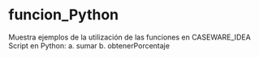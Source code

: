 # funcion_Python
Muestra ejemplos de la utilización de las funciones en CASEWARE_IDEA
Script en Python:
a. sumar
b. obtenerPorcentaje
